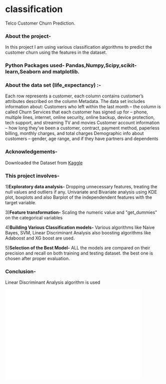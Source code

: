 # classification
Telco Customer Churn Prediction.

### About the project-
   In this project I am using various classification algorithms to predict the customer churn using the features in the dataset.

### Python Packages used- Pandas,Numpy,Scipy,scikit-learn,Seaborn and matplotlib.

### About the data set (life_expectancy) :-
   Each row represents a customer, each column contains customer’s attributes described on the column Metadata.
The data set includes information about:
Customers who left within the last month – the column is called Churn
Services that each customer has signed up for – phone, multiple lines, internet, online security, online backup, device protection, tech support, and streaming TV and movies
Customer account information – how long they’ve been a customer, contract, payment method, paperless billing, monthly charges, and total charges
Demographic info about customers – gender, age range, and if they have partners and dependents

### Acknowledgements-
Downloaded the Dataset from [Kaggle](https://www.kaggle.com/blastchar/telco-customer-churn)

### This project involves-
1)**Exploratory data analysis-**
   Dropping unnecessary features, treating the null values and outliers if any. Univariate and Bivariate analysis using KDE plot, boxplots and also Barplot of the independendent features with the target variable.

3)**Feature transformation-**
   Scaling the numeric value and "get_dummies" on the categorical variables

4)**Building Various Classification models-**
   Various algorithms like Naive Bayes, SVM, Linear Discriminant Analysis also boosting algorithms like Adaboost and XG boost are used.

5)**Selection of the Best Model-**
   ALL the models are compared on their precision and recall on both training and testing dataset. the best one is chosen after proper evaluation.
   
### Conclusion- 
Linear Discriminant Analysis algorithm is used

![Confusion Matrix](confusion_matrix.png)
